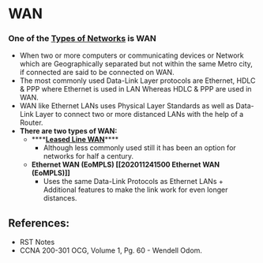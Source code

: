 # WAN

### One of the [Types of Networks](types-of-network.md) is WAN

* When two or more computers or communicating devices or Network which are Geographically separated but not within the same Metro city, if connected are said to be connected on WAN.
* The most commonly used Data-Link Layer protocols are Ethernet, HDLC & PPP where Ethernet is used in LAN Whereas HDLC & PPP are used in WAN.
* WAN like Ethernet LANs uses Physical Layer Standards as well as Data-Link Layer to connect two or more distanced LANs with the help of a Router.
* **There are two types of WAN:**
  * \*\*\*\*[**Leased Line WAN**](untitled-36.md)\*\*\*\*
    * Although less commonly used still it has been an option for networks for half a century.
  * **Ethernet WAN \(EoMPLS\) \[\[202011241500 Ethernet WAN \(EoMPLS\)\]\]**
    * Uses the same Data-Link Protocols as Ethernet LANs + Additional features to make the link work for even longer distances.

## References:

* RST Notes
* CCNA 200-301 OCG, Volume 1, Pg. 60 - Wendell Odom.

